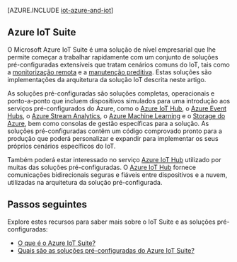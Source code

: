 <properties
 pageTitle="Soluções Azure para Internet das Coisas | Microsoft Azure"
 description="Uma descrição geral do IoT no Azure, incluindo um exemplo de solução de arquitetura e a forma como se relaciona com o Azure IoT Suite e as soluções pré-configuradas."
 services=""
 suite="iot-suite"
 documentationCenter=""
 authors="dominicbetts"
 manager="timlt"
 editor=""/>

<tags
 ms.service="iot-suite"
 ms.devlang="na"
 ms.topic="get-started-article"
 ms.tgt_pltfrm="na"
 ms.workload="na"
 ms.date="08/09/2016"
 ms.author="dobett"/>

[AZURE.INCLUDE [iot-azure-and-iot](../../includes/iot-azure-and-iot.md)]

## Azure IoT Suite

O Microsoft Azure IoT Suite é uma solução de nível empresarial que lhe permite começar a trabalhar rapidamente com um conjunto de soluções pré-configuradas extensíveis que tratam cenários comuns do IoT, tais como a [monitorização remota][lnk-preconfigured-solutions] e a [manutenção preditiva][lnk-predictive-maintenance]. Estas soluções são implementações da arquitetura da solução IoT descrita neste artigo.

As soluções pré-configuradas são soluções completas, operacionais e ponto-a-ponto que incluem dispositivos simulados para uma introdução aos serviços pré-configurados do Azure, como o [Azure IoT Hub][], o [Azure Event Hubs][], o [Azure Stream Analytics][], o [Azure Machine Learning][] e o [Storage do Azure][], bem como consolas de gestão específicas para a solução. As soluções pré-configuradas contêm um código comprovado pronto para a produção que poderá personalizar e expandir para implementar os seus próprios cenários específicos do IoT.

Também poderá estar interessado no serviço [Azure IoT Hub][] utilizado por muitas das soluções pré-configuradas. O [Azure IoT Hub][] fornece comunicações bidirecionais seguras e fiáveis entre dispositivos e a nuvem, utilizadas na arquitetura da solução pré-configurada.

## Passos seguintes

Explore estes recursos para saber mais sobre o IoT Suite e as soluções pré-configuradas:

- [O que é o Azure IoT Suite?][lnk-whatissuite]
- [Quais são as soluções pré-configuradas do Azure IoT Suite?][lnk-whatarepreconfigured]

[lnk-whatissuite]: iot-suite-overview.md
[lnk-whatarepreconfigured]: iot-suite-what-are-preconfigured-solutions.md

[lnk-preconfigured-solutions]: iot-suite-getstarted-preconfigured-solutions.md
[Azure IoT Hub]: https://azure.microsoft.com/documentation/services/iot-hub/
[Azure Event Hubs]: https://azure.microsoft.com/documentation/services/event-hubs/
[Azure Stream Analytics]: https://azure.microsoft.com/documentation/services/stream-analytics/
[Azure Machine Learning]: https://azure.microsoft.com/documentation/services/machine-learning/
[Storage do Azure]: https://azure.microsoft.com/documentation/services/storage/
[lnk-predictive-maintenance]: iot-suite-predictive-overview.md


<!---HONumber=ago16_HO4-->


